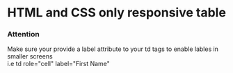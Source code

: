 <h1>HTML and CSS only responsive table</h1>

<h3>Attention</h3>
<p>Make sure your provide a label attribute to your td tags to enable lables in smaller screens
	<br>i.e td role="cell" label="First Name"
 </p>